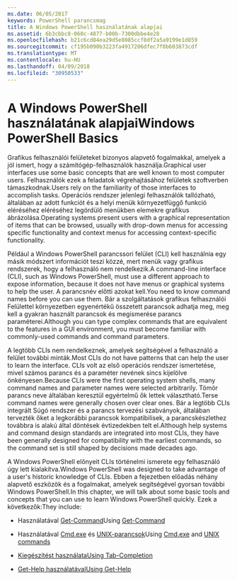 ```yaml
---
ms.date: 06/05/2017
keywords: PowerShell parancsmag
title: A Windows PowerShell használatának alapjai
ms.assetid: 6b3cbbc8-060c-4877-b00b-7300dbbe4e28
ms.openlocfilehash: b21c6cd84ea29d5e8085ccf8df2a5a9199e1d859
ms.sourcegitcommit: cf195b090b3223fa4917206dfec7f0b603873cdf
ms.translationtype: MT
ms.contentlocale: hu-HU
ms.lasthandoff: 04/09/2018
ms.locfileid: "30950533"
---
```

# <a name="windows-powershell-basics"></a><span data-ttu-id="17ac1-103">A Windows PowerShell használatának alapjai</span><span class="sxs-lookup"><span data-stu-id="17ac1-103">Windows PowerShell Basics</span></span>
<span data-ttu-id="17ac1-104">Grafikus felhasználói felületeket bizonyos alapvető fogalmakkal, amelyek a jól ismert, hogy a számítógép-felhasználók használja.</span><span class="sxs-lookup"><span data-stu-id="17ac1-104">Graphical user interfaces use some basic concepts that are well known to most computer users.</span></span> <span data-ttu-id="17ac1-105">Felhasználók ezek a feladatok végrehajtásához felületek szoftverben támaszkodnak.</span><span class="sxs-lookup"><span data-stu-id="17ac1-105">Users rely on the familiarity of those interfaces to accomplish tasks.</span></span> <span data-ttu-id="17ac1-106">Operációs rendszer jelenlegi felhasználók tallózható, általában az adott funkciót és a helyi menük környezetfüggő funkció eléréséhez eléréséhez legördülő menükben elemekre grafikus ábrázolása.</span><span class="sxs-lookup"><span data-stu-id="17ac1-106">Operating systems present users with a graphical representation of items that can be browsed, usually with drop-down menus for accessing specific functionality and context menus for accessing context-specific functionality.</span></span>

<span data-ttu-id="17ac1-107">Például a Windows PowerShell parancssori felület (CLI) kell használnia egy másik módszert információt teszi közzé, mert menük vagy grafikus rendszerek, hogy a felhasználó nem rendelkezik.</span><span class="sxs-lookup"><span data-stu-id="17ac1-107">A command-line interface (CLI), such as Windows PowerShell, must use a different approach to expose information, because it does not have menus or graphical systems to help the user.</span></span> <span data-ttu-id="17ac1-108">A parancsnév előtti azokat kell.</span><span class="sxs-lookup"><span data-stu-id="17ac1-108">You need to know command names before you can use them.</span></span> <span data-ttu-id="17ac1-109">Bár a szolgáltatások grafikus felhasználói Felülettel környezetben egyenértékű összetett parancsok adhatja meg, meg kell a gyakran használt parancsok és megismerése parancs paraméterei.</span><span class="sxs-lookup"><span data-stu-id="17ac1-109">Although you can type complex commands that are equivalent to the features in a GUI environment, you must become familiar with commonly-used commands and command parameters.</span></span>

<span data-ttu-id="17ac1-110">A legtöbb CLIs nem rendelkeznek, amelyek segítségével a felhasználó a felület további minták.</span><span class="sxs-lookup"><span data-stu-id="17ac1-110">Most CLIs do not have patterns that can help the user to learn the interface.</span></span> <span data-ttu-id="17ac1-111">CLIs volt az első operációs rendszer ismertetése, mivel számos parancs és a paraméter nevének sincs kijelölve önkényesen.</span><span class="sxs-lookup"><span data-stu-id="17ac1-111">Because CLIs were the first operating system shells, many command names and parameter names were selected arbitrarily.</span></span> <span data-ttu-id="17ac1-112">Tömör parancs neve általában keresztül egyértelmű ők lettek választható.</span><span class="sxs-lookup"><span data-stu-id="17ac1-112">Terse command names were generally chosen over clear ones.</span></span> <span data-ttu-id="17ac1-113">Bár a legtöbb CLIs integrált Súgó rendszer és a parancs tervezési szabványok, általában tervezték őket a legkorábbi parancsok kompatibilisek, a parancskészlethez továbbra is alakú által döntések évtizedekben telt el.</span><span class="sxs-lookup"><span data-stu-id="17ac1-113">Although help systems and command design standards are integrated into most CLIs, they have been generally designed for compatibility with the earliest commands, so the command set is still shaped by decisions made decades ago.</span></span>

<span data-ttu-id="17ac1-114">A Windows PowerShell előnyeit CLIs történelmi ismerete egy felhasználó úgy lett kialakítva.</span><span class="sxs-lookup"><span data-stu-id="17ac1-114">Windows PowerShell was designed to take advantage of a user's historic knowledge of CLIs.</span></span> <span data-ttu-id="17ac1-115">Ebben a fejezetben előadás néhány alapvető eszközök és a fogalmakat, amelyek segítségével gyorsan további Windows PowerShell.</span><span class="sxs-lookup"><span data-stu-id="17ac1-115">In this chapter, we will talk about some basic tools and concepts that you can use to learn Windows PowerShell quickly.</span></span> <span data-ttu-id="17ac1-116">Ezek a következők:</span><span class="sxs-lookup"><span data-stu-id="17ac1-116">They include:</span></span>

- <span data-ttu-id="17ac1-117">Használatával [Get-Command](/powershell/module/Microsoft.PowerShell.Core/get-command)</span><span class="sxs-lookup"><span data-stu-id="17ac1-117">Using [Get-Command](/powershell/module/Microsoft.PowerShell.Core/get-command)</span></span>

- <span data-ttu-id="17ac1-118">Használatával [Cmd.exe](/windows-server/administration/windows-commands/cmd) és [UNIX-parancsok](/windows/wsl/reference)</span><span class="sxs-lookup"><span data-stu-id="17ac1-118">Using [Cmd.exe](/windows-server/administration/windows-commands/cmd) and [UNIX commands](/windows/wsl/reference)</span></span>

- [<span data-ttu-id="17ac1-119">Kiegészítést használata</span><span class="sxs-lookup"><span data-stu-id="17ac1-119">Using Tab-Completion</span></span>](../../core-powershell/console/using-tab-expansion.md)

- [<span data-ttu-id="17ac1-120">Get-Help használatával</span><span class="sxs-lookup"><span data-stu-id="17ac1-120">Using Get-Help</span></span>](./getting-detailed-help-information.md)